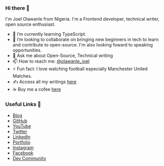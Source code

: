### Hi there 👋
I'm Joel Olawanle from Nigeria. I'm a Frontend developer, technical writer, open source enthusiast.


- 🌱 I’m currently learning TypeScript.
- 👯 I’m looking to collaborate on bringing new beginners in tech to learn and contribute to open-source. I'm also looking foward to speaking opportunities.
- 💬 Ask me about Open-Source, Technical writing
- 📫 How to reach me: [@olawanle_joel](https://twitter.com/olawanle_joel)
- ⚡ Fun fact: I love watching football especially Manchester United Matches.
- ✍️ Access all my writings [here](https://joelolawanle.com/contents)
- ☕ Buy me a cofee [here](https://www.buymeacoffee.com/tobestjoel)

### Useful Links 💙

- [Blog](https://joelolawanle.com/posts)
- [GitHub](https://github.com/olawanlejoel)
- [YouTube](https://www.youtube.com/joelsacademy)
- [Twitter](https://twitter.com/olawanle_joel)
- [LinkedIn](https://www.linkedin.com/in/olawanlejoel)
- [Portfolio](https://joel-new.netlify.app/)
- [Instagram](https://www.instagram.com/olawanle_joel/)
- [Facebook](https://www.facebook.com/olawanletjoel/)
- [Dev Community](dev.to/olawanle_joel/)

